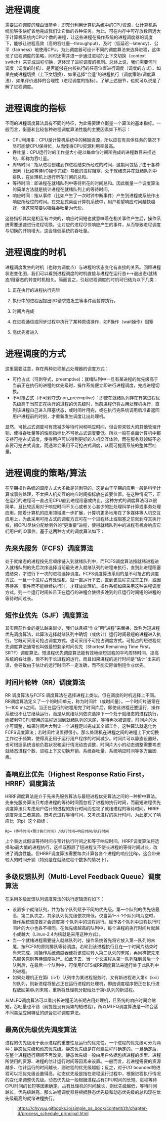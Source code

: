 # 进程调度

需要进程调度的理由很简单，即充分利用计算机系统中的CPU资源，让计算机系统能够多快好省地完成我们让它做的各种任务。为此，可在内存中可存放数目远大于计算机系统内CPU个数的进程，让这些进程在操作系统的进程调度器的调度下，能够让进程高效（高的吞吐量--throughput）、及时（低延迟--latency）、公平（fairness）地使用CPU。为此调度器可设计不同的调度算法来选择进程，这体现了进程调度的策略，同时还需并进一步通过进程的上下文切换（context switch）来完成进程切换，这体现了进程调度的机制。总体上说，我们需要何时调度（调度的时机）、是否能够在内核执行的任意位置进行调度（调度的方式）、如果完成进程切换（上下文切换）、如果选择“合适”的进程执行（调度策略/调度算法）、如果评价选择的合理性（进程调度的指标）。了解上述细节，也就可以说是了解了进程调度。

# 进程调度的指标

不同的进程调度算法具有不同的特征，为此需要建立衡量一个算法的基本指标。一般而言，衡量和比较各种进程调度算法性能的主要因素如下所示：

- CPU利用率：CPU是计算机系统中的稀缺资源，所以应在有具体任务的情况下尽可能使CPU保持忙，从而使得CPU资源利用率最高。
- 吞吐量：CPU运行时的工作量大小是以每单位时间所完成的进程数目来描述的，即称为吞吐量。
- 周转时间：指从进程创建到作进程结束所经过的时间，这期间包括了由于各种因素（比如等待I/O操作完成）导致的进程阻塞，处于就绪态并在就绪队列中排队，在处理机上运行所花时间的总和。
- 等待时间：即进程在就绪队列中等待所花的时间总和。因此衡量一个调度算法的简单方法就是统计进程在就绪队列上的等待时间。
- 响应时间：指从事件（比如产生了一次时钟中断事件）产生到进程或系统作出响应所经过的时间。在交互式桌面计算机系统中，用户希望响应时间越快越好，但这常常要以牺牲吞吐量为代价。

这些指标其实是相互有冲突的，响应时间短也就意味着在相关事件产生后，操作系统需要迅速进行进程切换，让对应的进程尽快响应产生的事件，从而导致进程调度与切换的开销增大，这会降低系统的吞吐量。

# 进程调度的时机

进程调度发生的时机（也称为调度点）与进程的状态变化有直接的关系。回顾进程状态变化图，我们可以看到进程调度的时机直接与进程在运行态<-->退出态/就绪态/阻塞态的转变时机相关。简而言之，引起进程调度的时机可归结为以下几类：

1. 正在执行的进程执行完毕

2. 执行中的进程因提出I/O请求或发生等事件而暂停执行。

3. 时间片完成

4. 在进程通信或同步过程中执行了某种原语操作，如P操作（wait操作）阻塞

5. 高优先者进入

# 进程调度的方式

这里需要注意，存在两种进程抢占处理器的调度方式：

- 可抢占式（可剥夺式，preemptive)：就绪队列中一旦有某进程的优先级高于当前正在执行的进程的优先级时，操作系统便立即进行进程调度，完成进程切换。
- 不可抢占式（不可剥夺式non_preemptive）：即使在就绪队列存在有某进程优先级高于当前正在执行的进程的优先级时，当前进程仍将占用处理机执行，直到该进程自己进入阻塞状态，或时间片用完，或在执行完系统调用后准备返回用户进程前的时刻，才重新发生调度让出处理机。

显然，可抢占式调度可有效减少等待时间和响应时间，但会带来较大的其他管理开销，使得吞吐量等的性能指标比不可抢占式调度要低。所以一般在桌面计算机中都支持可抢占式调度，使得用户可以得到更好的人机交互体验，而在服务器领域不必非要可抢占式调度，而通常会采用不可抢占式调度，从而可提高系统的整体吞吐量。

# 进程调度的策略/算法

在早期操作系统的调度方式大多数是非剥夺的，这是由于早期的应用一般是科学计算或事务处理，不太把人机交互的响应时间指标放在首要位置。在这种情况下，正在运行的进程可一直占用CPU直到进程阻塞或终止。这种方式的调度算法可以很简单，且比较适用对于响应时间不关心或者关心甚少的批处理科学计算或事务处理应用。随着计算机的应用领域进一步扩展，计算机更多地用在了多媒体等人机交互应用上，为此采用可抢占式的调度方式可在一个进程终止或阻塞之前就剥夺其执行权，把CPU尽快分配给另外的“更重要”进程，使得就绪队列中的进程有机会响应它们用户的IO事件。基于这两种方式的调度算法如下：

## 先来先服务（FCFS）调度算法

处于就绪态的进程按先后顺序链入到就绪队列中，而FCFS调度算法按就绪进程进入就绪队列的先后次序选择当前最先进入就绪队列的进程来执行，直到此进程阻塞或结束，才进行下一次的进程选择调度。FCFS调度算法采用的是不可抢占的调度方式，一旦一个进程占有处理机，就一直运行下去，直到该进程完成其工作，或因等待某一事件而不能继续执行时，才释放处理机。操作系统如果采用这种进程调度方式，则一个运行时间长且正在运行的进程会使很多晚到的且运行时间短的进程的等待时间过长。

## 短作业优先（SJF）调度算法

其实目前作业的提法越来越少，我们姑且把“作业”用“进程”来替换，改称为短进程优先调度算法，此算法选择就绪队列中确切（或估计）运行时间最短的进程进入执行。它既可采用可抢占调度方式，也可采用不可抢占调度方式。可抢占的短进程优先调度算法通常也叫做最短剩余时间优先（Shortest Remaining Time First，SRTF）调度算法。短进程优先调度算法能有效地缩短进程的平均周转时间，提高系统的吞吐量，但不利于长进程的运行。而且如果进程的运行时间是“估计”出来的话，会导致由于估计的运行时间不一定准确，而不能实际做到短作业优先。

## 时间片轮转（RR）调度算法

RR 调度算法与FCFS 调度算法在选择进程上类似，但在调度的时机选择上不同。RR调度算法定义了一个的时间单元，称为时间片（或时间量）。一个时间片通常在1～100 ms之间。当正在运行的进程用完了时间片后，即使此进程还要运行，操作系统也不让它继续运行，而是从就绪队列依次选择下一个处于就绪态的进程执行，而被剥夺CPU使用的进程返回到就绪队列的末尾，等待再次被调度。时间片的大小可调整，如果时间片大到让一个进程足以完成其全部工作，这种算法就退化为FCFS调度算法；若时间片设置得很小，那么处理机在进程之间的进程上下文切换工作过于频繁，使得真正用于运行用户程序的时间减少。时间片可以静态设置好，也可根据系统当前负载状况和运行情况动态调整，时间片大小的动态调整需要考虑就绪态进程个数、进程上下文切换开销、系统吞吐量、系统响应时间等多方面因素。

## 高响应比优先（Highest Response Ratio First，HRRF）调度算法

HRRF调度算法是介于先来先服务算法与最短进程优先算法之间的一种折中算法。先来先服务算法只考虑进程的等待时间而忽视了进程的执行时间，而最短进程优先调度算法只考虑用户估计的进程的执行时间而忽视了就绪进程的等待时间。HRRF调度算法二者兼顾，既考虑进程等待时间，又考虑进程的执行时间，为此定义了响应比（Rp）这个指标：

    Rp=（等待时间+预计执行时间）/执行时间=响应时间/执行时间

上个表达式假设等待时间与预计执行时间之和等于响应时间。HRRF调度算法将选择Rp最大值的进程执行，这样既照顾了短进程又不使长进程的等待时间过长，改进了调度性能。但HRRF调度算法需要每次计算各各个进程的响应比Rp，这会带来较大的时间开销（特别是在就绪进程个数多的情况下）。

## 多级反馈队列（Multi-Level Feedback Queue）调度算法

在采用多级反馈队列调度算法的执行逻辑流程如下：

- 设置多个就绪队列，并为各个队列赋予不同的优先级。第一个队列的优先级最高，第二队次之，其余队列优先级依次降低。仅当第1～i-1个队列均为空时，操作系统调度器才会调度第i个队列中的进程运行。赋予各个队列中进程执行时间片的大小也各不相同。在优先级越高的队列中，每个进程的执行时间片就越小或越大（Linux-2.4内核就是采用这种方式）。
- 当一个就绪进程需要链入就绪队列时，操作系统首先将它放入第一队列的末尾，按FCFS的原则排队等待调度。若轮到该进程执行且在一个时间片结束时尚未完成，则操作系统调度器便将该进程转入第二队列的末尾，再同样按先来先服务原则等待调度执行。如此下去，当一个长进程从第一队列降到最后一个队列后，在最后一个队列中，可使用FCFS或RR调度算法来运行处于此队列中的进程。
- 如果处理机正在第i（i>1）队列中为某进程服务时，又有新进程进入第k（k<i）的队列，则新进程将抢占正在运行进程的处理机，即由调度程序把正在执行进程放回第i队列末尾，重新将处理机分配给处于第k队列的新进程。

从MLFQ调度算法可以看出长进程无法长期占用处理机，且系统的响应时间会缩短，吞吐量也不错（前提是没有频繁的短进程）。所以MLFQ调度算法是一种合适不同类型应用特征的综合进程调度算法。

## 最高优先级优先调度算法

进程的优先级用于表示进程的重要性及运行的优先性。一个进程的优先级可分为两种：静态优先级和动态优先级。静态优先级是在创建进程时确定的。一旦确定后，在整个进程运行期间不再改变。静态优先级一般由用户依据包括进程的类型、进程所使用的资源、进程的估计运行时间等因素来设置。一般而言，若进程需要的资源越多、估计运行的时间越长，则进程的优先级越低；反之，对于I/O bounded的进程可以把优先级设置得高。动态优先级是指在进程运行过程中，根据进程执行情况的变化来调整优先级。动态优先级一般根据进程占有CPU时间的长短、进程等待CPU时间的长短等因素确定。占有处理机的时间越长，则优先级越低，等待时间越长，优先级越高。那么进程调度器将根据静态优先级和动态优先级的总和现在优先级最高的就绪进程执行。

>https://chyyuu.gitbooks.io/simple_os_book/content/zh/chapter-4/process_schedule_principal.html